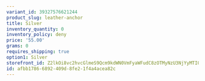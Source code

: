 ```yaml
---
variant_id: 39327576621244
product_slug: leather-anchor
title: Silver
inventory_quantity: 0
inventory_policy: deny
price: '55.00'
grams: 0
requires_shipping: true
option1: Silver
storefront_id: Z2lkOi8vc2hvcGlmeS9Qcm9kdWN0VmFyaWFudC8zOTMyNzU3NjYyMTI0NA==
id: afbb1786-6892-409d-8fe2-1f4a4acea82c
---
```

